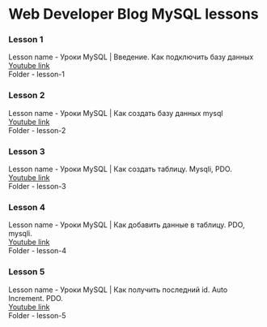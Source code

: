 # Web Developer Blog MySQL lessons

### Lesson 1

Lesson name - Уроки MySQL | Введение. Как подключить базу данных<br />
[Youtube link](https://youtu.be/pU2jXzPqqgk)<br />
Folder - lesson-1

### Lesson 2

Lesson name - Уроки MySQL | Как создать базу данных mysql<br/>
[Youtube link](https://youtu.be/iig9GSr1Fek)<br/>
Folder - lesson-2

### Lesson 3

Lesson name - Уроки MySQL | Как создать таблицу. Mysqli, PDO.<br/>
[Youtube link](https://youtu.be/w1n9eMgbyGQ)<br/>
Folder - lesson-3

### Lesson 4

Lesson name - Уроки MySQL | Как добавить данные в таблицу. PDO, mysqli.<br/>
[Youtube link](https://youtu.be/MGvppL0LbF0)<br/>
Folder - lesson-4

### Lesson 5

Lesson name - Уроки MySQL | Как получить последний id. Auto Increment. PDO.<br/>
[Youtube link](https://youtu.be/ikcYg8uJ9To)<br/>
Folder - lesson-5
